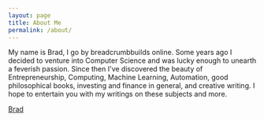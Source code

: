 ```yaml
---
layout: page
title: About Me
permalink: /about/
---
```


My name is Brad, I go by breadcrumbbuilds online. Some years ago I decided to venture into Computer Science and was lucky enough to unearth a feverish passion. Since then I've discovered the beauty of Entrepreneurship, Computing, Machine Learning, Automation, good philosophical books, investing and finance in general, and creative writing. I hope to entertain you with my writings on these subjects and more.

<div class="LI-profile-badge"  data-version="v1" data-size="medium" data-locale="en_US" data-type="horizontal" data-theme="dark" data-vanity="brad-crump"><a class="LI-simple-link" href='https://ca.linkedin.com/in/brad-crump?trk=profile-badge'>Brad</a></div>
